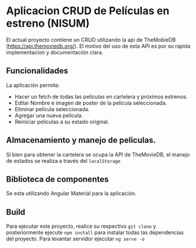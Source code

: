# Aplicacion CRUD de Películas en estreno (NISUM)

El actual proyecto contiene un CRUD utilizando la api de TheMobieDB (https://api.themoviedb.org/). El motivo del uso de esta API es por su rapida implementacion y
documentación clara.

## Funcionalidades

La aplicación permite:
- Hacer un fetch de todas las películas en cartelera y próximos estrenos.
- Editar Nombre e imagen de poster de la película seleccionada.
- Eliminar película seleccionada.
- Agregar una nueva película.
- Reiniciar películas a su estado original.

## Almacenamiento y manejo de peliculas.

Si bien para obtener la cartelera se ocupa la API de TheMovieDB, el manejo de estados se realiza a través del  `localStorage`

## Biblioteca de componentes

Se esta utilizando Angular Material para la aplicación.

## Build

Para ejecutar este proyecto, realice su respectivo  `git clone` y posteriormente ejecute `npm install` para instalar todas las dependencias del proyecto.
Para levantar servidor ejecutar `ng serve -o`
